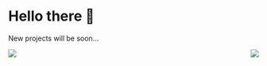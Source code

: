 <html lang="en">
<head>
    <meta charset="UTF-8">
    <meta name="viewport" content="width=device-width, initial-scale=1.0">
    <link rel="stylesheet" href="styles.css">
</head>
<body>

<div class="header">
    <h1>Hello there 👋</h1>
    <p> New projects will be soon...</p>
    </div>

  <div style="display: flex; justify-content: space-between;">
  <a href="https://www.codewars.com/users/aizoleg" style="margin-right: 20px;">
    <img src="https://github.r2v.ch/codewars?user=aizoleg&top_languages=true" />
  </a>
  <a href="https://www.leetcode.com/aizoleg">
    <img src="https://leetcard.jacoblin.cool/aizoleg?width=500&height=255" />
  </a>
</div>


</body>
</html>
